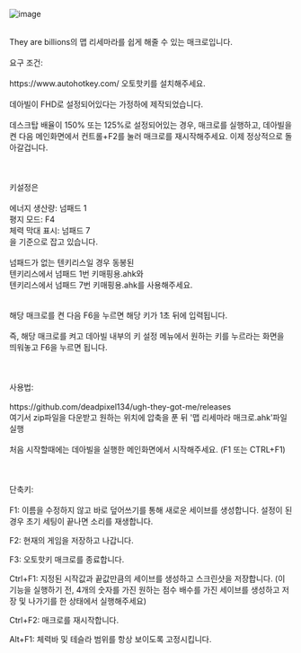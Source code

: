 ![image](https://github.com/deadpixel134/ugh-they-got-me/assets/27294715/0b5e3e0d-c19a-4673-a8d3-9c71bfa2632f)

<br/>
They are billions의 맵 리세마라를 쉽게 해줄 수 있는 매크로입니다.
<br/><br/>
요구 조건:
<br/><br/>
https://www.autohotkey.com/
오토핫키를 설치해주세요.
<br/><br/>
데아빌이 FHD로 설정되어있다는 가정하에 제작되었습니다.
<br/><br/>
데스크탑 배율이 150% 또는 125%로 설정되어있는 경우, 매크로를 실행하고, 데아빌을 켠 다음 메인화면에서 컨트롤+F2를 눌러 매크로를 재시작해주세요.
이제 정상적으로 돌아갈겁니다.
<br/><br/><br/><br/>
키설정은
<br/><br/>
에너지 생산량: 넘패드 1<br/>
평지 모드: F4<br/>
체력 막대 표시: 넘패드 7<br/>
을 기준으로 잡고 있습니다.
<br/><br/>
넘패드가 없는 텐키리스일 경우 동봉된<br/>
텐키리스에서 넘패드 1번 키매핑용.ahk와<br/>
텐키리스에서 넘패드 7번 키매핑용.ahk를 사용해주세요.<br/>
<br/><br/>
해당 매크로를 켠 다음 F6을 누르면 해당 키가 1초 뒤에 입력됩니다.
<br/><br/>
즉, 해당 매크로를 켜고 데아빌 내부의 키 설정 메뉴에서 원하는 키를 누르라는 화면을 띄워놓고 F6을 누르면 됩니다.
<br/><br/><br/><br/>
사용법:
<br/><br/>
https://github.com/deadpixel134/ugh-they-got-me/releases
<br/>여기서 zip파일을 다운받고 원하는 위치에 압축을 푼 뒤 '맵 리세마라 매크로.ahk'파일 실행
<br/><br/>
처음 시작할때에는 데아빌을 실행한 메인화면에서 시작해주세요. (F1 또는 CTRL+F1)
<br/><br/>
<br/><br/>
단축키:
<br/><br/>
F1: 이름을 수정하지 않고 바로 덮어쓰기를 통해 새로운 세이브를 생성합니다. 설정이 된 경우 초기 세팅이 끝나면 소리를 재생합니다.

F2: 현재의 게임을 저장하고 나갑니다.

F3: 오토핫키 매크로를 종료합니다.

Ctrl+F1: 지정된 시작값과 끝값만큼의 세이브를 생성하고 스크린샷을 저장합니다. (이 기능을 실행하기 전, 4개의 숫자를 가진 원하는 점수 배수를 가진 세이브를 생성하고 저장 및 나가기를 한 상태에서 실행해주세요)

Ctrl+F2: 매크로를 재시작합니다.

Alt+F1: 체력바 및 테슬라 범위를 항상 보이도록 고정시킵니다.
